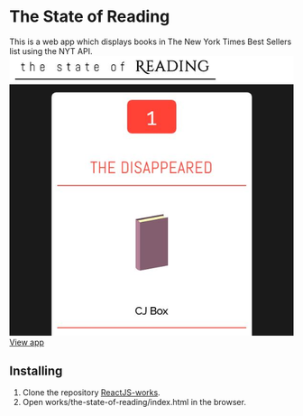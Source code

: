 # The State of Reading

This is a web app which displays books in The New York Times Best Sellers list using the NYT API.
![desktop view](images/index.JPG) <br />
[View app](https://apooravc.github.io/ReactJS-works/works/the-state-of-reading/index.html)


## Installing

1. Clone the repository [ReactJS-works](https://github.com/apooravc/ReactJS-works).
2. Open works/the-state-of-reading/index.html in the browser.


